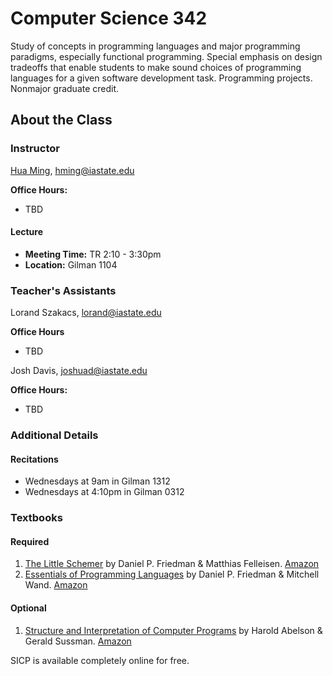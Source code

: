 Computer Science 342
====================

Study of concepts in programming languages and major programming paradigms,
especially functional programming. Special emphasis on design tradeoffs that
enable students to make sound choices of programming languages for a given
software development task. Programming projects.  Nonmajor graduate credit.

## About the Class

### Instructor
[Hua Ming][hua], hming@iastate.edu

**Office Hours:**

* TBD

#### Lecture

* **Meeting Time:** TR 2:10 - 3:30pm
* **Location:** Gilman 1104

### Teacher's Assistants

Lorand Szakacs, lorand@iastate.edu

**Office Hours**

* TBD

Josh Davis, joshuad@iastate.edu

**Office Hours:**

* TBD

### Additional Details

#### Recitations

* Wednesdays at 9am in Gilman 1312
* Wednesdays at 4:10pm in Gilman 0312

### Textbooks

#### Required

1. [The Little Schemer][schemer] by Daniel P. Friedman & Matthias Felleisen.
   [Amazon](http://amzn.com/0262560992)
2. [Essentials of Programming Languages][eopl] by Daniel P. Friedman & Mitchell
   Wand. [Amazon](http://amzn.com/0262062798)

#### Optional

1. [Structure and Interpretation of Computer Programs][sicp] by Harold Abelson &
   Gerald Sussman. [Amazon](http://amzn.com/0262510871)

SICP is available completely online for free.

[hua]: http://info.iastate.edu/individuals/info/149635/Ming-Hua
[schemer]: http://www.ccs.neu.edu/home/matthias/BTLS/
[sicp]: http://mitpress.mit.edu/sicp/
[eopl]: http://www.eopl3.com/
